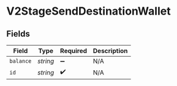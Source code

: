 # V2StageSendDestinationWallet


## Fields

| Field              | Type               | Required           | Description        |
| ------------------ | ------------------ | ------------------ | ------------------ |
| `balance`          | *string*           | :heavy_minus_sign: | N/A                |
| `id`               | *string*           | :heavy_check_mark: | N/A                |